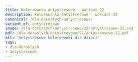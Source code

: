 ```yaml
---
title: Kolorowanka Antystresowe - wariant 22
description: Kolorowanka Antystresowe - wariant 22
canonical: /dla-doroslych/antystresowe/
variant_of: antystresowe
image: /dla-doroslych/antystresowe/22/antystresowe-22.svg
pdf: /dla-doroslych/antystresowe/22/antystresowe-22.pdf
alt: "antystresowe kolorowanki dla dzieci"
tags:
- dla-doroslych
- antystresowe
---
```

